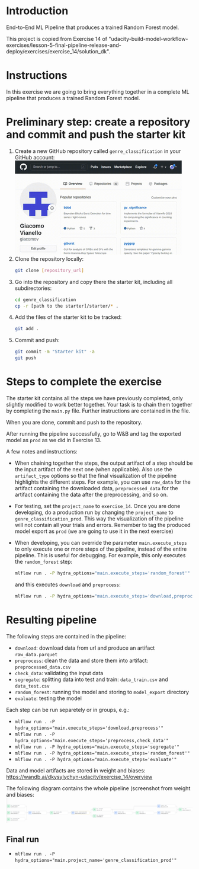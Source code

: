 # Introduction 

End-to-End ML Pipeline that produces a trained Random Forest model.

This project is copied from Exercise 14 of "udacity-build-model-workflow-exercises/lesson-5-final-pipeline-release-and-deploy/exercises/exercise_14/solution_dk".

# Instructions

In this exercise we are going to bring everything together in a complete ML pipeline that
produces a trained Random Forest model.

# Preliminary step: create a repository and commit and push the starter kit
1. Create a new GitHub repository called ``genre_classification`` in your GitHub account:
   ![screenshot](create_github_repo_opt.gif "screenshot")
2. Clone the repository locally:
   ```bash
   git clone [repository_url]
   ```
3. Go into the repository and copy there the starter kit, 
   including all subdirectories:
   ```bash
   cd genre_classification
   cp -r [path to the starter]/starter/* .
   ```
4. Add the files of the starter kit to be tracked:
   ```bash
   git add .
   ```
5. Commit and push:
   ```bash
   git commit -m "Starter kit" -a
   git push
   ```

# Steps to complete the exercise

The starter kit contains all the steps we have previously completed, only slightly modified to 
work better together. 
Your task is to chain them together by completing the ``main.py`` file. Further instructions 
are contained in the file.

When you are done, commit and push to the repository.

After running the pipeline successfully, go to W&B and tag the exported model as ``prod`` as
we did in Exercise 13.

A few notes and instructions:
* When chaining together the steps, the output artifact of a step should be the input artifact
  of the next one (when applicable). Also use the ``artifact_type`` options so that the final
  visualization of the pipeline highlights the different steps. For example, you can use
  ``raw_data`` for the artifact containing the downloaded data, ``preprocessed_data`` for the
  artifact containing the data after the preprocessing, and so on.
  
* For testing, set the ``project_name`` to ``exercise_14``. Once you are done
  developing, do a production run by changing the ``project_name`` to 
  ``genre_classification_prod``. This way the visualization of the pipeline will not contain 
  all your trials and errors. Remember to tag the produced model export as ``prod`` (we are going
  to use it in the next exercise)
  
* When developing, you can override the parameter ``main.execute_steps`` to only execute one or
  more steps of the pipeline, instead of the entire pipeline. This is useful for debugging. 
  For example, this only executes the ``random_forest`` step:
  ```bash
  mlflow run . -P hydra_options="main.execute_steps='random_forest'"
  ```
  and this executes ``download`` and ``preprocess``:
  ```bash
  mlflow run . -P hydra_options="main.execute_steps='download,preprocess'"
  ```

# Resulting pipeline

The following steps are contained in the pipeline: 
- ``download``: download data from url and produce an artifact ``raw_data.parquet``
- ``preprocess``: clean the data and store them into artifact: ``preprocessed_data.csv``
- ``check_data``: validating the input data
- ``segregate``: splitting data into test and train: ``data_train.csv`` and ``data_test.csv``
- ``random_forest``: running the model and storing to ``model_export`` directory
- ``evaluate``: testing the model

Each step can be run separetely or in groups, e.g.:
- ``mlflow run . -P hydra_options="main.execute_steps='download,preprocess'"``
- ``mlflow run . -P hydra_options="main.execute_steps='preprocess,check_data'"``
- ``mlflow run . -P hydra_options="main.execute_steps='segregate'"``
- ``mlflow run . -P hydra_options="main.execute_steps='random_forest'"``
- ``mlflow run . -P hydra_options="main.execute_steps='evaluate'"``

Data and model artifacts are stored in weight and biases:
https://wandb.ai/dkysylychyn-udacity/exercise_14/overview

The following diagram contains the whole pipeline (screenshot from weight and biases:
  ![screenshot](full_ml_pipeline.png "screenshot")

## Final run

- ``mlflow run . -P hydra_options="main.project_name='genre_classification_prod'"``